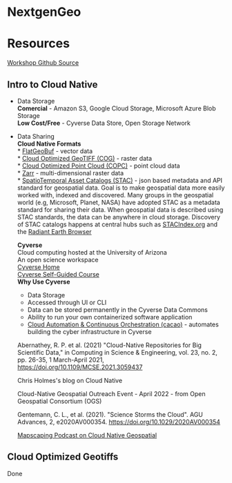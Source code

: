 # NextgenGeo

Resources  
=========
[Workshop Github Source](https://github.com/ua-datalab/Geospatial_Workshops)  

Intro to Cloud Native
---------------------

* Data Storage  
    **Comercial** - Amazon S3, Google Cloud Storage, Microsoft Azure Blob Storage  
    **Low Cost/Free** - Cyverse Data Store, Open Storage Network  

* Data Sharing  
    **Cloud Native Formats**  
        * [FlatGeoBuf](https://www.gillanscience.com/cloud-native-geospatial/flatgeobuf/) - vector data  
        * [Cloud Optimized GeoTIFF (COG)](https://github.com/ua-datalab/Geospatial_Workshops/wiki/Cloud-Optimized-Geotiffs) - raster data    
        * [Cloud Optimized Point Cloud (COPC)](https://github.com/ua-datalab/Geospatial_Workshops/wiki/Cloud-Optimized-Point-Clouds) - point cloud data    
        * [Zarr](https://github.com/ua-datalab/Geospatial_Workshops/wiki/Intro-to-Xarray-&-Zarr) - multi-dimensional raster data  
        * [SpatioTemporal Asset Catalogs (STAC)](https://github.com/ua-datalab/Geospatial_Workshops/wiki/SpatioTemporal-Asset-Catalogs-(STAC)) - json based metadata and API standard for geospatial data.  Goal is to make geospatial data more easily worked with, indexed and discovered.  Many groups in the geospatial world (e.g, Microsoft, Planet, NASA) have adopted STAC as a metadata standard for sharing their data. When geospatial data is described using STAC standards, the data can be anywhere in cloud storage. Discovery of STAC catalogs happens at central hubs such as [STACIndex.org](https://stacindex.org/) and the [Radiant Earth Browser](https://radiantearth.github.io/stac-browser/#/)  

    **Cyverse**  
    Cloud computing hosted at the University of Arizona  
    An open science workspace  
    [Cyverse Home](https://cyverse.org/)  
    [Cyverse Self-Guided Course](https://cyverse-learning-materials.github.io/cyverse_mooc/)  
    **Why Use Cyverse**  
    * Data Storage  
    * Accessed through UI or CLI  
    * Data can be stored permanently in the Cyverse Data Commons  
    * Ability to run your own containerized software application  
    * [Cloud Automation & Continuous Orchestration (cacao)](https://cyverse.org/cacao) - automates building the cyber infrastructure in Cyverse  

    Abernathey, R. P. et al. (2021) "Cloud-Native Repositories for Big Scientific Data," in Computing in Science & Engineering, vol. 23, no. 2, pp. 26-35, 1 March-April 2021, https://doi.org/10.1109/MCSE.2021.3059437

    Chris Holmes's blog on Cloud Native

    Cloud-Native Geospatial Outreach Event - April 2022 - from Open Geospatial Consortium (OGS)

    Gentemann, C. L., et al. (2021). "Science Storms the Cloud". AGU Advances, 2, e2020AV000354. https://doi.org/10.1029/2020AV000354

    [Mapscaping Podcast on Cloud Native Geospatial](https://mapscaping.com/podcast/cloud-native-geospatial/)  

Cloud Optimized Geotiffs
------------------------
Done  


